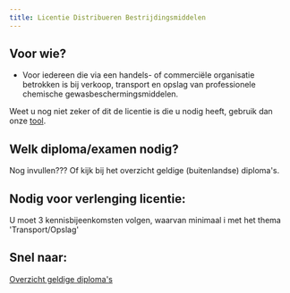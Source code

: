 ```yaml
---
title: Licentie Distribueren Bestrijdingsmiddelen
---
```

## Voor wie?

* Voor iedereen die via een handels- of commerciële organisatie betrokken is bij verkoop, transport en opslag van professionele chemische gewasbeschermingsmiddelen.

Weet u nog niet zeker of dit de licentie is die u nodig heeft, gebruik dan onze [tool](/licenties/welke-licentie-heb-ik-nodig).

## Welk diploma/examen nodig?

Nog invullen???   Of kijk bij het overzicht geldige (buitenlandse) diploma's.

## Nodig voor verlenging licentie:

U moet 3 kennisbijeenkomsten volgen, waarvan minimaal i met het thema 'Transport/Opslag'

## Snel naar:

[Overzicht geldige diploma's](/licenties/licentie-aanvragen/geldige-diplomas)

<link-container>
<link-button link='{"name": "Welke licentie heb ik nodig?","url": "/licenties/welke-licentie-heb-ik-nodig"}' ></link-button>
<link-button link='{"name": "Licentie aanvragen","url": "/licenties/licentie-aanvragen"}' ></link-button>
<link-button link='{"name": "Licentie verlengen","url": "/licenties/licentie-verlengen"}' ></link-button>
</link-container>
